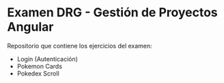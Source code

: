 # Examen DRG - Gestión de Proyectos Angular
Repositorio que contiene los ejercicios del examen:
- Login (Autenticación)
- Pokemon Cards
- Pokedex Scroll
